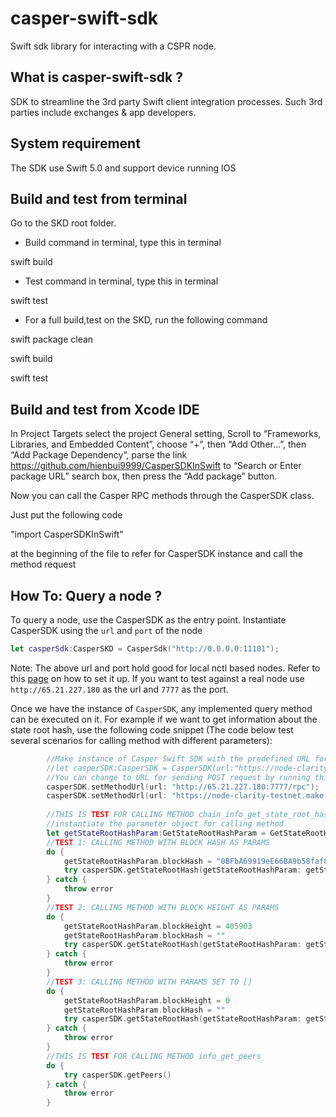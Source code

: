 
# casper-swift-sdk

Swift sdk library for interacting with a CSPR node.

## What is casper-swift-sdk ?

SDK  to streamline the 3rd party Swift client integration processes. Such 3rd parties include exchanges & app developers. 

## System requirement

The SDK use Swift 5.0 and support device running IOS 
## Build and test from terminal 

Go to the SKD root folder.

- Build command in terminal, type this in terminal

swift build

- Test command in terminal, type this in terminal

swift test

- For a full build,test on the SKD, run the following command

swift package clean

swift build

swift test


## Build and test from Xcode IDE

In Project Targets select the project General setting, Scroll to “Frameworks, Libraries, and Embedded Content”, choose “+”, then “Add Other…”, then “Add Package Dependency”, parse the link https://github.com/hienbui9999/CasperSDKInSwift to “Search or Enter package URL” search box, then press the “Add package” button.

Now you can call the Casper RPC methods through the CasperSDK class.

Just put the following code

"import CasperSDKInSwift"

at the beginning of the file to refer for CasperSDK instance and call the method request


## How To: Query a node ?

To query a node, use the CasperSDK as the entry point. Instantiate CasperSDK using the `url` and `port` of the node

```swift
let casperSdk:CasperSKD = CasperSdk("http://0.0.0.0:11101");
```

Note: The above url and port hold good for local nctl based nodes. Refer to this [page](https://caspernetwork.readthedocs.io/en/latest/dapp-dev-guide/setup-nctl.html) on how to set it up. If you want to test against a real node use `http://65.21.227.180` as the url and `7777` as the port.

Once we have the instance of `CasperSDK`, any implemented query method can be executed on it. For example if we want to get information about the state root hash, use the following code snippet (The code below test several scenarios for calling method with different parameters):

```swift
        //Make instance of Casper Swift SDK with the predefined URL for sending POST request
        //let casperSDK:CasperSDK = CasperSDK(url:"https://node-clarity-testnet.make.services/rpc");
        //You can change to URL for sending POST request by running this code, with the specific url like this
        casperSDK.setMethodUrl(url: "http://65.21.227.180:7777/rpc");
        casperSDK.setMethodUrl(url: "https://node-clarity-testnet.make.services/rpc");
        
        //THIS IS TEST FOR CALLING METHOD chain_info_get_state_root_hash
        //instantiate the parameter object for calling method
        let getStateRootHashParam:GetStateRootHashParam = GetStateRootHashParam();
        //TEST 1: CALLING METHOD WITH BLOCK HASH AS PARAMS
        do {
            getStateRootHashParam.blockHash = "0BFbA69919eE66BA9b58faf843D95924d9C10927d5ac84df1F633381AE58aB71"
            try casperSDK.getStateRootHash(getStateRootHashParam: getStateRootHashParam)
        } catch {
            throw error
        }
        //TEST 2: CALLING METHOD WITH BLOCK HEIGHT AS PARAMS
        do {
            getStateRootHashParam.blockHeight = 405903
            getStateRootHashParam.blockHash = ""
            try casperSDK.getStateRootHash(getStateRootHashParam: getStateRootHashParam)
        } catch {
            throw error
        }
        //TEST 3: CALLING METHOD WITH PARAMS SET TO []
        do {
            getStateRootHashParam.blockHeight = 0
            getStateRootHashParam.blockHash = ""
            try casperSDK.getStateRootHash(getStateRootHashParam: getStateRootHashParam)
        } catch {
            throw error
        }
        //THIS IS TEST FOR CALLING METHOD info_get_peers
        do {
            try casperSDK.getPeers()
        } catch {
            throw error
        }
```
